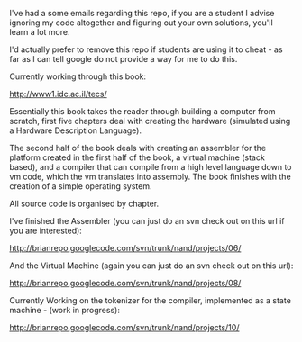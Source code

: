 I've had a some emails regarding this repo, if you are a student I advise ignoring my code altogether and figuring out your own solutions, you'll learn a lot more.

I'd actually prefer to remove this repo if students are using it to cheat - as far as I can tell google do not provide a way for me to do this.

Currently working through this book:

http://www1.idc.ac.il/tecs/

Essentially this book takes the reader through building a computer from scratch, first five chapters deal with creating the hardware (simulated using a Hardware Description Language).

The second half of the book deals with creating an assembler for the platform created in the first half of the book, a virtual machine (stack based), and a compiler that can compile from a high level language down to vm code, which the vm translates into assembly.
The book finishes with the creation of a simple operating system.

All source code is organised by chapter.



I've finished the Assembler (you can just do an svn check out on this url if you are interested):

http://brianrepo.googlecode.com/svn/trunk/nand/projects/06/

And the Virtual Machine (again you can just do an svn check out on this url):

http://brianrepo.googlecode.com/svn/trunk/nand/projects/08/

Currently Working on the tokenizer for the compiler, implemented as a state machine - (work in progress):

http://brianrepo.googlecode.com/svn/trunk/nand/projects/10/
